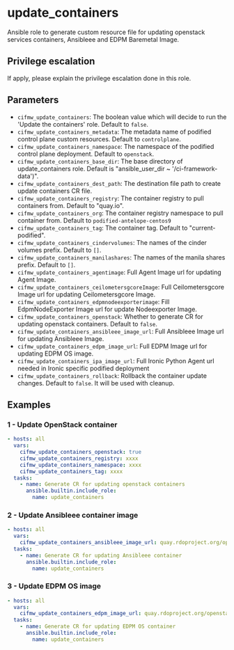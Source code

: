 # update_containers

Ansible role to generate custom resource file for updating
openstack services containers, Ansibleee and EDPM Baremetal Image.

## Privilege escalation
If apply, please explain the privilege escalation done in this role.

## Parameters
* `cifmw_update_containers`: The boolean value which will decide to run the 'Update the containers' role. Default to `false`.
* `cifmw_update_containers_metadata`: The metadata name of podified control plane custom resources. Default to `controlplane`.
* `cifmw_update_containers_namespace`: The namespace of the podified control plane deployment. Default to `openstack`.
* `cifmw_update_containers_base_dir`: The base directory of update_containers role. Default is "ansible_user_dir ~ '/ci-framework-data')".
* `cifmw_update_containers_dest_path`: The destination file path to create update containers CR file.
* `cifmw_update_containers_registry`: The container registry to pull containers from. Default to "quay.io".
* `cifmw_update_containers_org`: The container registry namespace to pull container from. Default to `podified-antelope-centos9`
* `cifmw_update_containers_tag`: The container tag. Default to "current-podified".
* `cifmw_update_containers_cindervolumes`: The names of the cinder volumes prefix. Default to `[]`.
* `cifmw_update_containers_manilashares`: The names of the manila shares prefix. Default to `[]`.
* `cifmw_update_containers_agentimage`: Full Agent Image url for updating Agent Image.
* `cifmw_update_containers_ceilometersgcoreImage`: Full Ceilometersgcore Image url for updating Ceilometersgcore Image.
* `cifmw_update_containers_edpmnodeexporterimage`: Fill EdpmNodeExporter Image url for update Nodeexporter Image.
* `cifmw_update_containers_openstack`: Whether to generate CR for updating openstack containers. Default to `false`.
* `cifmw_update_containers_ansibleee_image_url`: Full Ansibleee Image url for updating Ansibleee Image.
* `cifmw_update_containers_edpm_image_url`: Full EDPM Image url for updating EDPM OS image.
* `cifmw_update_containers_ipa_image_url`: Full Ironic Python Agent url needed in Ironic specific podified deployment
* `cifmw_update_containers_rollback`: Rollback the container update changes. Default to `false`. It will be used with cleanup.

## Examples
### 1 - Update OpenStack container
```yaml
- hosts: all
  vars:
    cifmw_update_containers_openstack: true
    cifmw_update_containers_registry: xxxx
    cifmw_update_containers_namespace: xxxx
    cifmw_update_containers_tag: xxxx
  tasks:
    - name: Generate CR for updating openstack containers
      ansible.builtin.include_role:
        name: update_containers
```

### 2 - Update Ansibleee container image
```yaml
- hosts: all
  vars:
    cifmw_update_containers_ansibleee_image_url: quay.rdoproject.org/openstack-k8s-operators/openstack-ansibleee-runner:current-podified
  tasks:
    - name: Generate CR for updating Ansibleee container
      ansible.builtin.include_role:
        name: update_containers
```

### 3 - Update EDPM OS image
```yaml
- hosts: all
  vars:
    cifmw_update_containers_edpm_image_url: quay.rdoproject.org/openstack-k8s-operators/edpm-hardened-uefi:current-podified
  tasks:
    - name: Generate CR for updating EDPM OS container
      ansible.builtin.include_role:
        name: update_containers
```
